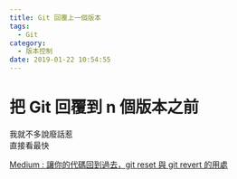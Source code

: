 ```yaml
---
title: Git 回覆上一個版本
tags:
  - Git
category:
  - 版本控制
date: 2019-01-22 10:54:55
---
```

# 把 Git 回覆到 n 個版本之前 #

我就不多說廢話惹  
直接看最快  

[Medium : 讓你的代碼回到過去，git reset 與 git revert 的用處](https://medium.com/@rkfecode/%E8%AE%93%E4%BD%A0%E7%9A%84%E4%BB%A3%E7%A2%BC%E5%9B%9E%E5%88%B0%E9%81%8E%E5%8E%BB-git-reset-%E8%88%87-git-revert-%E7%9A%84%E7%94%A8%E8%99%95-6ba4b7545690)
